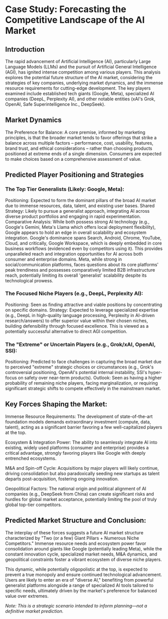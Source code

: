 # Case Study: Forecasting the Competitive Landscape of the AI Market

## Introduction

The rapid advancement of Artificial Intelligence (AI), particularly Large Language Models (LLMs) and the pursuit of Artificial General Intelligence (AGI), has ignited intense competition among various players. This analysis explores the potential future structure of the AI market, considering the strategies of key companies, underlying market dynamics, and the immense resource requirements for cutting-edge development. The key players examined include established tech giants (Google, Meta), specialized AI companies (DeepL, Perplexity AI), and other notable entities (xAI's Grok, OpenAI, Safe Superintelligence Inc., DeepSeek).

## Market Dynamics

The Preference for Balance: A core premise, informed by marketing principles, is that the broader market tends to favor offerings that strike a balance across multiple factors – performance, cost, usability, features, brand trust, and ethical considerations – rather than choosing products positioned at extreme ends of a single dimension. Consumers are expected to make choices based on a comprehensive assessment of value.

## Predicted Player Positioning and Strategies

### The Top Tier Generalists (Likely: Google, Meta):

Positioning: Expected to form the dominant pillars of the broad AI market due to immense resources, data, talent, and existing user bases. Shared Strategy: Likely to pursue a generalist approach, integrating AI across diverse product portfolios and engaging in rapid experimentation. Comparative Analysis: While both possess strong AI technology (e.g., Google's Gemini, Meta's Llama which offers local deployment flexibility), Google appears to hold an edge in overall scalability and ecosystem integration. Google's dominance spans Search, Android, Chrome, YouTube, Cloud, and critically, Google Workspace, which is deeply embedded in core business workflows (evidenced even by competitors using it). This provides unparalleled reach and integration opportunities for AI across both consumer and enterprise domains. Meta, while strong in social/communication platforms, faces questions about its core platforms' peak trendiness and possesses comparatively limited B2B infrastructure reach, potentially limiting its overall 'generalist' scalability despite its technological prowess. 

### The Focused Niche Players (e.g., DeepL, Perplexity AI):

Positioning: Seen as finding attractive and viable positions by concentrating on specific domains. Strategy: Expected to leverage specialized expertise (e.g., DeepL in high-quality language processing, Perplexity in AI-driven research/answers) to offer superior value within their chosen niches, building defensibility through focused excellence. This is viewed as a potentially successful alternative to direct AGI competition. 

### The "Extreme" or Uncertain Players (e.g., Grok/xAI, OpenAI, SSI):

Positioning: Predicted to face challenges in capturing the broad market due to perceived "extreme" strategic choices or circumstances (e.g., Grok's controversial positioning, OpenAI's potential internal instability, SSI's hyper-focus on safety over near-term products). Outlook: Seen as having a higher probability of remaining niche players, facing marginalization, or requiring significant strategic shifts to compete effectively in the mainstream market. 

## Key Forces Shaping the Market:

Immense Resource Requirements: The development of state-of-the-art foundation models demands extraordinary investment (compute, data, talent), acting as a significant barrier favoring a few well-capitalized players at the top. 

Ecosystem & Integration Power: The ability to seamlessly integrate AI into existing, widely used platforms (consumer and enterprise) provides a critical advantage, strongly favoring players like Google with deeply entrenched ecosystems. 

M&A and Spin-off Cycle: Acquisitions by major players will likely continue, driving consolidation but also paradoxically seeding new startups as talent departs post-acquisition, fostering ongoing innovation. 

Geopolitical Factors: The national origin and political alignment of AI companies (e.g., DeepSeek from China) can create significant risks and hurdles for global market acceptance, potentially limiting the pool of truly global top-tier competitors. 

## Predicted Market Structure and Conclusion:

The interplay of these forces suggests a future AI market structure characterized by "Two (or a few) Giant Pillars + Numerous Niche Competitors." Immense resource needs and ecosystem power favor consolidation around giants like Google (potentially leading Meta), while the constant innovation cycle, specialized market needs, M&A dynamics, and geopolitical constraints foster a vibrant ecosystem of diverse niche players.

This dynamic, while potentially oligopolistic at the top, is expected to prevent a true monopoly and ensure continued technological advancement. Users are likely to enter an era of "diverse AI," benefiting from powerful generalist platforms alongside a range of specialized AI tools tailored to specific needs, ultimately driven by the market's preference for balanced value over extremes.

*Note: This is a strategic scenario intended to inform planning—not a definitive market prediction.*
